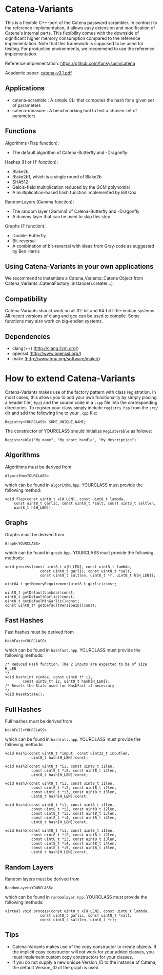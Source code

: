 Catena-Variants
================
This is a flexible C++-port of the Catena password scrambler. In contrast
to the reference implementation, it allows easy extension and modification of
Catena's internal parts. This flexibility comes with the downside of
significant higher memory consumption compared to the reference implementation.
Note that this framework is supposed to be used for testing. For productive 
environments, we recommend to use the reference implementation.

Reference implementation:
https://github.com/funkysash/catena

Academic paper:
<a href="http://www.uni-weimar.de/fileadmin/user/fak/medien/professuren/Mediensicherheit/Research/Publications/catena-v3.1.pdf">catena-v3.1.pdf</a>


Applications
-------
* catena-scramble : A simple CLI that computes the hash for a given set of 
	parameters
* catena-measure : A benchmarking tool to test a chosen set of parameters 


Functions
---------
Algorithms (Flap function):
* The default algorithm of Catena-Butterfly and -Dragonfly

Hashes (H or H' function):
* Blake2b
* Blake2b1, which is a single round of Blake2b
* SHA512
* Galois-field multiplication reduced by the GCM polynomial
* A multiplication-based hash function implemented by Bill Cox 

RandomLayers (Gamma function):
* The random layer (Gamma) of Catena-Butterfly and -Dragonfly
* A dummy layer that can be used to skip this step 

Graphs (F function):
* Double-Butterfly
* Bit-reversal
* A combination of bit-reversal with ideas from Gray-code as suggested by Ben Harris


Using Catena-Variants in your own applications
-----------------------------------------------
We recommend to instantiate a Catena_Variants::Catena Object from 
Catena_Variants::CatenaFactory::instance().create(...)


Compatibility
-------------
Catena-Variants should work on all 32-bit and 64-bit little-endian systems. All 
recent versions of clang and gcc can be used to compile. Some functions may 
also work on big-endian systems.


Dependencies
------------
* clang(++)		(http://clang.llvm.org/)
* openssl       (http://www.openssl.org/)
* make 			(http://www.gnu.org/software/make/)


How to extend Catena-Variants
==============================
Catena-Variants makes use of the factory pattern with class registration. 
In most cases, this allows you to add your own functionality by simply placing
a header file(`.hpp`) and the source code in a `.cpp` file into the corresponding
directories. To register your class simply include `registry.hpp` from the `src/`
dir and add the following line to your `.cpp` file:

    Registry<YOURCLASS> SOME_UNIQUE_NAME;

The constructor of YOURCLASS should initialize `Registerable` as follows:

    Registerable("My name", "My short handle", "My description")
	

Algorithms
----------
Algorithms must be derived from
    
    Algorithm<YOURCLASS>

which can be found in `algorithm.hpp`. YOURCLASS must provide the following method:

    void flap(const uint8_t x[H_LEN], const uint8_t lambda, 
		const uint8_t garlic, const uint8_t *salt, const uint8_t saltlen, 
		uint8_t h[H_LEN]);

Graphs
------
Graphs must be derived from
    
    Graph<YOURCLASS>

which can be found in `graph.hpp`. YOURCLASS must provide the following methods:

    void process(const uint8_t x[H_LEN], const uint8_t lambda, 
                    const uint8_t garlic, const uint8_t *salt, 
                    const uint8_t saltlen, uint8_t *r, uint8_t h[H_LEN]);

    uint64_t getMemoryRequirement(uint8_t garlic)const;
    
    uint8_t getDefaultLambda()const;
    uint8_t getDefaultGarlic()const;
    uint8_t getDefaulMinGarlic()const;
    const uint8_t* getDefaultVersionID()const;

Fast Hashes
-----------
Fast hashes must be derived from
    
    HashFast<YOURCLASS>

which can be found in `hashfast.hpp`. YOURCLASS must provide the following methods:

    /* Reduced Hash function. The 2 Inputs are expected to be of size H_LEN
    */
    void Hash(int vindex, const uint8_t* i1, 
            const uint8_t* i2, uint8_t hash[H_LEN]);
    /* Resets the State used for HashFast if necessary
    */
    void ResetState();

Full Hashes
-----------
Full hashes must be derived from
    
    HashFull<YOURCLASS>

which can be found in `hashfull.hpp`. YOURCLASS must provide the following methods:

    void Hash1(const uint8_t *input, const uint32_t inputlen,
                uint8_t hash[H_LEN])const;

    void Hash2(const uint8_t *i1, const uint8_t i1len,
                const uint8_t *i2, const uint8_t i2len,
                uint8_t hash[H_LEN])const;

    void Hash3(const uint8_t *i1, const uint8_t i1len,
                const uint8_t *i2, const uint8_t i2len,
                const uint8_t *i3, const uint8_t i3len,
                uint8_t hash[H_LEN])const;

    void Hash4(const uint8_t *i1, const uint8_t i1len,
                const uint8_t *i2, const uint8_t i2len,
                const uint8_t *i3, const uint8_t i3len,
                const uint8_t *i4, const uint8_t i4len,
                uint8_t hash[H_LEN])const;

    void Hash5(const uint8_t *i1, const uint8_t i1len,
                const uint8_t *i2, const uint8_t i2len,
                const uint8_t *i3, const uint8_t i3len,
                const uint8_t *i4, const uint8_t i4len,
                const uint8_t *i5, const uint8_t i5len,
                uint8_t hash[H_LEN])const;

Random Layers
-------------
Random layers must be derived from
    
    RandomLayer<YOURCLASS>

which can be found in `randomlayer.hpp`. YOURCLASS must provide the following methods:

    virtual void process(const uint8_t x[H_LEN], const uint8_t lambda, 
                    const uint8_t garlic, const uint8_t *salt, 
                    const uint8_t saltlen, uint8_t *r);

Tips
----
* Catena-Variants makes use of the copy constructor to create objects. If
  the implicit copy constructor will not work for your added classes, you 
  must implement custom copy constructors for your classes.
* If you do not supply a new unique Version_ID to the instance of Catena, the 
  default Version_ID of the graph is used.